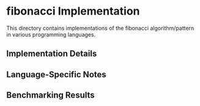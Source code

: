 # fibonacci Implementation

This directory contains implementations of the fibonacci algorithm/pattern in various programming languages.

## Implementation Details

## Language-Specific Notes

## Benchmarking Results

